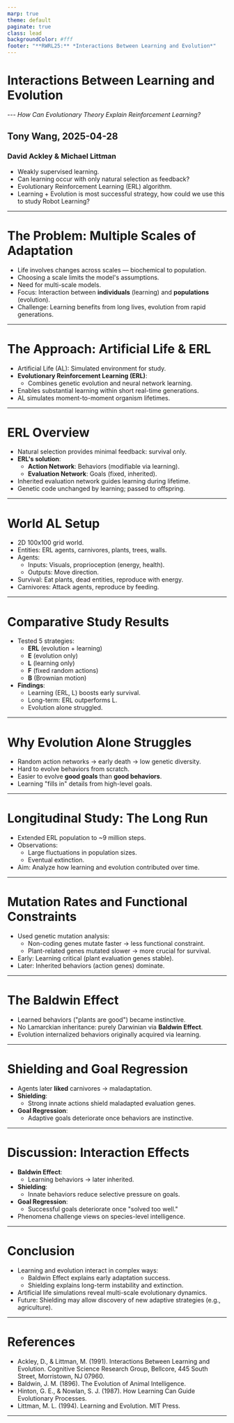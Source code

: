 ```yaml
---
marp: true
theme: default
paginate: true
class: lead
backgroundColor: #fff
footer: "**RWRL25:** *Interactions Between Learning and Evolution*"
---
```


# Interactions Between Learning and Evolution
--- *How Can Evolutionary Theory Explain Reinforcement Learning?*
## Tony Wang, 2025-04-28
### David Ackley & Michael Littman

- Weakly supervised learning.
- Can learning occur with only natural selection as feedback?
- Evolutionary Reinforcement Learning (ERL) algorithm.
- Learning + Evolution is most successful strategy, how could we use this to study Robot Learning?

---

# The Problem: Multiple Scales of Adaptation

- Life involves changes across scales — biochemical to population.
- Choosing a scale limits the model's assumptions.
- Need for multi-scale models.
- Focus: Interaction between **individuals** (learning) and **populations** (evolution).
- Challenge: Learning benefits from long lives, evolution from rapid generations.

---

# The Approach: Artificial Life & ERL

- Artificial Life (AL): Simulated environment for study.
- **Evolutionary Reinforcement Learning (ERL)**:
  - Combines genetic evolution and neural network learning.
- Enables substantial learning within short real-time generations.
- AL simulates moment-to-moment organism lifetimes.

---

# ERL Overview

- Natural selection provides minimal feedback: survival only.
- **ERL's solution**:
  - **Action Network**: Behaviors (modifiable via learning).
  - **Evaluation Network**: Goals (fixed, inherited).
- Inherited evaluation network guides learning during lifetime.
- Genetic code unchanged by learning; passed to offspring.

---

# World AL Setup

- 2D 100x100 grid world.
- Entities: ERL agents, carnivores, plants, trees, walls.
- Agents:
  - Inputs: Visuals, proprioception (energy, health).
  - Outputs: Move direction.
- Survival: Eat plants, dead entities, reproduce with energy.
- Carnivores: Attack agents, reproduce by feeding.

---

# Comparative Study Results

- Tested 5 strategies:
  - **ERL** (evolution + learning)
  - **E** (evolution only)
  - **L** (learning only)
  - **F** (fixed random actions)
  - **B** (Brownian motion)
- **Findings**:
  - Learning (ERL, L) boosts early survival.
  - Long-term: ERL outperforms L.
  - Evolution alone struggled.

---

# Why Evolution Alone Struggles

- Random action networks → early death → low genetic diversity.
- Hard to evolve behaviors from scratch.
- Easier to evolve **good goals** than **good behaviors**.
- Learning "fills in" details from high-level goals.

---

# Longitudinal Study: The Long Run

- Extended ERL population to ~9 million steps.
- Observations:
  - Large fluctuations in population sizes.
  - Eventual extinction.
- Aim: Analyze how learning and evolution contributed over time.

---

# Mutation Rates and Functional Constraints

- Used genetic mutation analysis:
  - Non-coding genes mutate faster → less functional constraint.
  - Plant-related genes mutated slower → more crucial for survival.
- Early: Learning critical (plant evaluation genes stable).
- Later: Inherited behaviors (action genes) dominate.

---

# The Baldwin Effect

- Learned behaviors ("plants are good") became instinctive.
- No Lamarckian inheritance: purely Darwinian via **Baldwin Effect**.
- Evolution internalized behaviors originally acquired via learning.

---

# Shielding and Goal Regression

- Agents later **liked** carnivores → maladaptation.
- **Shielding**:
  - Strong innate actions shield maladapted evaluation genes.
- **Goal Regression**:
  - Adaptive goals deteriorate once behaviors are instinctive.

---

# Discussion: Interaction Effects

- **Baldwin Effect**:
  - Learning behaviors → later inherited.
- **Shielding**:
  - Innate behaviors reduce selective pressure on goals.
- **Goal Regression**:
  - Successful goals deteriorate once "solved too well."
- Phenomena challenge views on species-level intelligence.

---

# Conclusion

- Learning and evolution interact in complex ways:
  - Baldwin Effect explains early adaptation success.
  - Shielding explains long-term instability and extinction.
- Artificial life simulations reveal multi-scale evolutionary dynamics.
- Future: Shielding may allow discovery of new adaptive strategies (e.g., agriculture).

---

# References

- Ackley, D., & Littman, M. (1991). Interactions Between Learning and Evolution. Cognitive Science Research Group, Bellcore, 445 South Street, Morristown, NJ 07960.
- Baldwin, J. M. (1896). The Evolution of Animal Intelligence.
- Hinton, G. E., & Nowlan, S. J. (1987). How Learning Can Guide Evolutionary Processes.
- Littman, M. L. (1994). Learning and Evolution. MIT Press.

---
